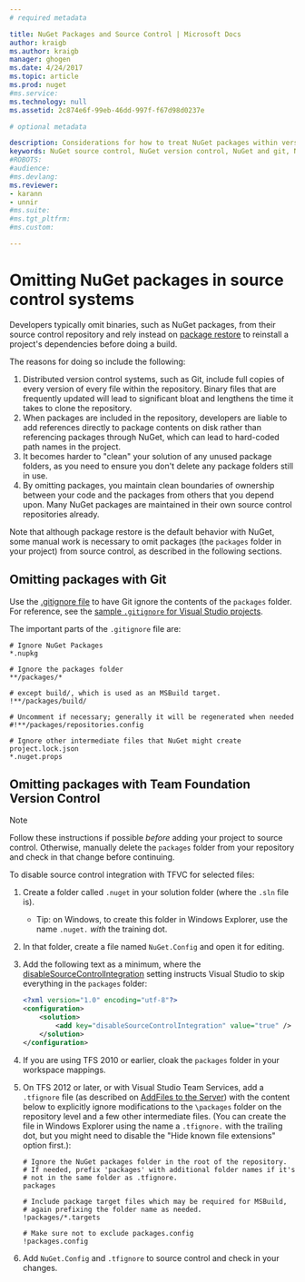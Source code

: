 ```yaml
---
# required metadata

title: NuGet Packages and Source Control | Microsoft Docs
author: kraigb
ms.author: kraigb
manager: ghogen
ms.date: 4/24/2017
ms.topic: article
ms.prod: nuget
#ms.service:
ms.technology: null
ms.assetid: 2c874e6f-99eb-46dd-997f-f67d98d0237e

# optional metadata

description: Considerations for how to treat NuGet packages within version control and source control systems, and how to omit packages with git and TFVC.
keywords: NuGet source control, NuGet version control, NuGet and git, NuGet and TFS, NuGet and TFVC, omitting packages, source control repositories, version control repositories
#ROBOTS:
#audience:
#ms.devlang:
ms.reviewer:
- karann
- unnir
#ms.suite:
#ms.tgt_pltfrm:
#ms.custom:

---
```


# Omitting NuGet packages in source control systems

Developers typically omit binaries, such as NuGet packages, from their source control repository and rely instead on [package restore](../consume-packages/package-restore.md) to reinstall a project's dependencies before doing a build.

The reasons for doing so include the following:

1. Distributed version control systems, such as Git, include full copies of every version of every file within the repository. Binary files that are frequently updated will lead to significant bloat and lengthens the time it takes to clone the repository.
1. When packages are included in the repository, developers are liable to add references directly to package contents on disk rather than referencing packages through NuGet, which can lead to hard-coded path names in the project.
1. It becomes harder to "clean" your solution of any unused package folders, as you need to ensure you don't delete any package folders still in use.
1. By omitting packages, you maintain clean boundaries of ownership between your code and the packages from others that you depend upon. Many NuGet packages are maintained in their own source control repositories already.

Note that although package restore is the default behavior with NuGet, some manual work is necessary to omit packages (the `packages` folder in your project) from source control, as described in the following sections.

## Omitting packages with Git

Use the [.gitignore file](https://git-scm.com/docs/gitignore) to have Git ignore the contents of the `packages` folder. For reference, see the [sample `.gitignore` for Visual Studio projects](https://github.com/github/gitignore/blob/master/VisualStudio.gitignore).

The important parts of the `.gitignore` file are:

```
# Ignore NuGet Packages
*.nupkg

# Ignore the packages folder
**/packages/*

# except build/, which is used as an MSBuild target.
!**/packages/build/

# Uncomment if necessary; generally it will be regenerated when needed
#!**/packages/repositories.config

# Ignore other intermediate files that NuGet might create
project.lock.json
*.nuget.props
```

## Omitting packages with Team Foundation Version Control

> [!Note]
> Follow these instructions if possible *before* adding your project to source control. Otherwise, manually delete the `packages` folder from your repository and check in that change before continuing.

To disable source control integration with TFVC for selected files:

1. Create a folder called `.nuget` in your solution folder (where the `.sln` file is).
    - Tip: on Windows, to create this folder in Windows Explorer, use the name `.nuget.` *with* the training dot.

1. In that folder, create a file named `NuGet.Config` and open it for editing.

1. Add the following text as a minimum, where the [disableSourceControlIntegration](../Schema/nuget-config-file.md#solution-section) setting instructs Visual Studio to skip everything in the `packages` folder:

   ```xml
   <?xml version="1.0" encoding="utf-8"?>
   <configuration>
       <solution>
           <add key="disableSourceControlIntegration" value="true" />
       </solution>
   </configuration>
   ```

1. If you are using TFS 2010 or earlier, cloak the `packages` folder in your workspace mappings.

1. On TFS 2012 or later, or with Visual Studio Team Services, add a `.tfignore` file (as described on [AddFiles to the Server](https://msdn.microsoft.com/library/ms245454.aspx#tfignore)) with the content below to explicitly ignore modifications to the `\packages` folder on the repository level and a few other intermediate files. (You can create the file in Windows Explorer using the name a `.tfignore.` with the trailing dot, but you might need to disable the "Hide known file extensions" option first.):

   ```
   # Ignore the NuGet packages folder in the root of the repository.
   # If needed, prefix 'packages' with additional folder names if it's
   # not in the same folder as .tfignore.
   packages

   # Include package target files which may be required for MSBuild,
   # again prefixing the folder name as needed.
   !packages/*.targets

   # Make sure not to exclude packages.config
   !packages.config
   ```

1. Add `NuGet.Config` and `.tfignore` to source control and check in your changes.
